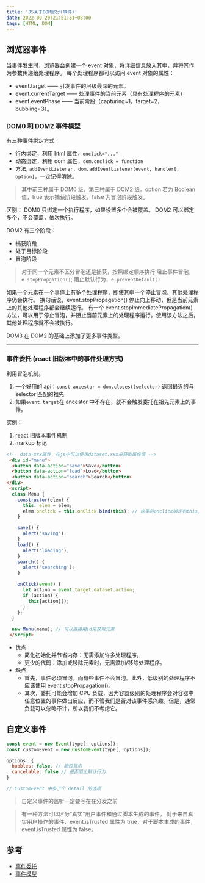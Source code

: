 ```yaml
---
title: 'JS关于DOM部分(事件)'
date: 2022-09-20T21:51:51+08:00
tags: [HTML, DOM]
---
```


## 浏览器事件

当事件发生时，浏览器会创建一个 event 对象，将详细信息放入其中，并将其作为参数传递给处理程序。
每个处理程序都可以访问 event 对象的属性：

- event.target —— 引发事件的层级最深的元素。
- event.currentTarget —— 处理事件的当前元素（具有处理程序的元素）
- event.eventPhase —— 当前阶段（capturing=1，target=2，bubbling=3）。

### DOM0 和 DOM2 事件模型

有三种事件绑定方式：

- 行内绑定，利用 html 属性，`onclick="..."`
- 动态绑定，利用 dom 属性，`dom.onclick = function`
- 方法, `addEventListener`，`dom.addEventListener(event, handler[, option]`，一定记得清除。

> 其中前三种属于 DOM0 级，第三种属于 DOM2 级。option 若为 Boolean 值，true 表示捕获阶段触发，false 为冒泡阶段触发。

区别：
DOM0 只绑定一个执行程序，如果设置多个会被覆盖。
DOM2 可以绑定多个，不会覆盖，依次执行。

DOM2 有三个阶段：

- 捕获阶段
- 处于目标阶段
- 冒泡阶段

> 对于同一个元素不区分冒泡还是捕获，按照绑定顺序执行
> 阻止事件冒泡，`e.stopPropgation()`; 阻止默认行为，`e.preventDefault()`

如果一个元素在一个事件上有多个处理程序，即使其中一个停止冒泡，其他处理程序仍会执行。
换句话说，event.stopPropagation() 停止向上移动，但是当前元素上的其他处理程序都会继续运行。
有一个 event.stopImmediatePropagation() 方法，可以用于停止冒泡，并阻止当前元素上的处理程序运行。使用该方法之后，其他处理程序就不会被执行。

DOM3 在 DOM2 的基础上添加了更多事件类型。

---

### 事件委托 (react 旧版本中的事件处理方式)

利用冒泡机制。

1. 一个好用的 api：`const ancestor = dom.closest(selector)` 返回最近的与 selector 匹配的祖先
2. 如果`event.target`在 ancestor 中不存在，就不会触发委托在祖先元素上的事件。

实例：

1. react 旧版本事件机制
2. markup 标记

```HTML
<!-- data-xxx属性，在js中可以使用dataset.xxx来获取属性值 -->
 <div id="menu">
  <button data-action="save">Save</button>
  <button data-action="load">Load</button>
  <button data-action="search">Search</button>
</div>
 <script>
  class Menu {
    constructor(elem) {
      this._elem = elem;
      elem.onclick = this.onClick.bind(this); // 这里将onclick绑定到this,这样触发的就是event.currentTarget而不是event.target
    }

    save() {
      alert('saving');
    }
    load() {
      alert('loading');
    }
    search() {
      alert('searching');
    }

    onClick(event) {
      let action = event.target.dataset.action;
      if (action) {
        this[action]();
      }
    };
  }

  new Menu(menu); // 可以直接用id来获取元素
 </script>
```

- 优点
  - 简化初始化并节省内存：无需添加许多处理程序。
  - 更少的代码：添加或移除元素时，无需添加/移除处理程序。
- 缺点
  - 首先，事件必须冒泡。而有些事件不会冒泡。此外，低级别的处理程序不应该使用 event.stopPropagation()。
  - 其次，委托可能会增加 CPU 负载，因为容器级别的处理程序会对容器中任意位置的事件做出反应，而不管我们是否对该事件感兴趣。但是，通常负载可以忽略不计，所以我们不考虑它。

## 自定义事件

```JavaScript
const event = new Event(type[, options]);
const customEvent = new CustomEvent(type[, options]);

options: {
  bubbles: false, // 能否冒泡
  cancelable: false // 是否阻止默认行为
}

// CustomEvent 中多了个 detail 的选项
```

> 自定义事件的监听一定要写在在分发之前

> 有一种方法可以区分“真实”用户事件和通过脚本生成的事件。
> 对于来自真实用户操作的事件，event.isTrusted 属性为 true，对于脚本生成的事件，event.isTrusted 属性为 false。

## 参考

- [事件委托](https://zh.javascript.info/event-delegation)
- [事件模型](https://javascript.ruanyifeng.com/dom/event.html#toc16)
